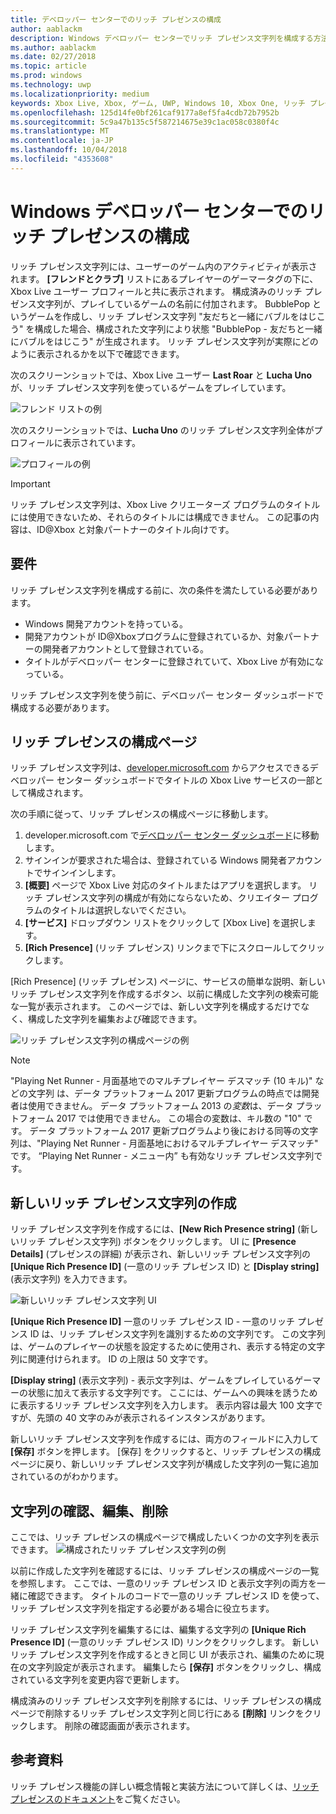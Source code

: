 ```yaml
---
title: デベロッパー センターでのリッチ プレゼンスの構成
author: aablackm
description: Windows デベロッパー センターでリッチ プレゼンス文字列を構成する方法について説明します。
ms.author: aablackm
ms.date: 02/27/2018
ms.topic: article
ms.prod: windows
ms.technology: uwp
ms.localizationpriority: medium
keywords: Xbox Live, Xbox, ゲーム, UWP, Windows 10, Xbox One, リッチ プレゼンス文字列, Windows デベロッパー センター
ms.openlocfilehash: 125d14fe0bf261caf9177a8ef5fa4cdb72b7952b
ms.sourcegitcommit: 5c9a47b135c5f587214675e39c1ac058c0380f4c
ms.translationtype: MT
ms.contentlocale: ja-JP
ms.lasthandoff: 10/04/2018
ms.locfileid: "4353608"
---
```

# <a name="configure-rich-presence-on-windows-dev-center"></a>Windows デベロッパー センターでのリッチ プレゼンスの構成

リッチ プレゼンス文字列には、ユーザーのゲーム内のアクティビティが表示されます。 **[フレンドとクラブ]** リストにあるプレイヤーのゲーマータグの下に、Xbox Live ユーザー プロフィールと共に表示されます。 構成済みのリッチ プレゼンス文字列が、プレイしているゲームの名前に付加されます。 BubblePop というゲームを作成し、リッチ プレゼンス文字列 "友だちと一緒にバブルをはじこう" を構成した場合、構成された文字列により状態 "BubblePop - 友だちと一緒にバブルをはじこう" が生成されます。 リッチ プレゼンス文字列が実際にどのように表示されるかを以下で確認できます。

次のスクリーンショットでは、Xbox Live ユーザー **Last Roar** と **Lucha Uno** が、リッチ プレゼンス文字列を使っているゲームをプレイしています。

![フレンド リストの例](../../images/rich_presence/RichPresence_FriendsList_Screen.jpg)

次のスクリーンショットでは、**Lucha Uno** のリッチ プレゼンス文字列全体がプロフィールに表示されています。

![プロフィールの例](../../images/rich_presence/RichPresence_Config_ProfileScreen.jpg)

> [!IMPORTANT]
> リッチ プレゼンス文字列は、Xbox Live クリエーターズ プログラムのタイトルには使用できないため、それらのタイトルには構成できません。 この記事の内容は、ID@Xbox と対象パートナーのタイトル向けです。

## <a name="requirements"></a>要件

リッチ プレゼンス文字列を構成する前に、次の条件を満たしている必要があります。

- Windows 開発アカウントを持っている。
- 開発アカウントが ID@Xboxプログラムに登録されているか、対象パートナーの開発者アカウントとして登録されている。
- タイトルがデベロッパー センターに登録されていて、Xbox Live が有効になっている。

リッチ プレゼンス文字列を使う前に、デベロッパー センター ダッシュボードで構成する必要があります。

## <a name="rich-presence-configuration-page"></a>リッチ プレゼンスの構成ページ

リッチ プレゼンス文字列は、[developer.microsoft.com](https://developer.microsoft.com/windows) からアクセスできるデベロッパー センター ダッシュボードでタイトルの Xbox Live サービスの一部として構成されます。

次の手順に従って、リッチ プレゼンスの構成ページに移動します。

1. developer.microsoft.com で[デベロッパー センター ダッシュボード](https://developer.microsoft.com/windows)に移動します。
2. サインインが要求された場合は、登録されている Windows 開発者アカウントでサインインします。
3. **[概要]** ページで Xbox Live 対応のタイトルまたはアプリを選択します。 リッチ プレゼンス文字列の構成が有効にならないため、クリエイター プログラムのタイトルは選択しないでください。
4. **[サービス]** ドロップダウン リストをクリックして [Xbox Live] を選択します。
5. **[Rich Presence]** (リッチ プレゼンス) リンクまで下にスクロールしてクリックします。

[Rich Presence] (リッチ プレゼンス) ページに、サービスの簡単な説明、新しいリッチ プレゼンス文字列を作成するボタン、以前に構成した文字列の検索可能な一覧が表示されます。 このページでは、新しい文字列を構成するだけでなく、構成した文字列を編集および確認できます。

![リッチ プレゼンス文字列の構成ページの例](../../images/rich_presence/RichPresence_ConfigPage_New.JPG)

> [!NOTE]
> "Playing Net Runner - 月面基地でのマルチプレイヤー デスマッチ (10 キル)" などの文字列 は、データ プラットフォーム 2017 更新プログラムの時点では開発者は使用できません。 データ プラットフォーム 2013 の*変数*は、データ プラットフォーム 2017 では使用できません。 この場合の変数は、キル数の "10" です。 データ プラットフォーム 2017 更新プログラムより後における同等の文字列は、"Playing Net Runner - 月面基地におけるマルチプレイヤー デスマッチ" です。 “Playing Net Runner - メニュー内” も有効なリッチ プレゼンス文字列です。

## <a name="create-a-new-rich-presence-string"></a>新しいリッチ プレゼンス文字列の作成

リッチ プレゼンス文字列を作成するには、**[New Rich Presence string]** (新しいリッチ プレゼンス文字列) ボタンをクリックします。 UI に **[Presence Details]** (プレゼンスの詳細) が表示され、新しいリッチ プレゼンス文字列の **[Unique Rich Presence ID]** (一意のリッチ プレゼンス ID) と **[Display string]** (表示文字列) を入力できます。

![新しいリッチ プレゼンス文字列 UI](../../images/rich_presence/RichPresence_Config_NewString.JPG)

**[Unique Rich Presence ID]** 一意のリッチ プレゼンス ID - 一意のリッチ プレゼンス ID は、リッチ プレゼンス文字列を識別するための文字列です。 この文字列は、ゲームのプレイヤーの状態を設定するために使用され、表示する特定の文字列に関連付けられます。 ID の上限は 50 文字です。

**[Display string]** (表示文字列) - 表示文字列は、ゲームをプレイしているゲーマーの状態に加えて表示する文字列です。 ここには、ゲームへの興味を誘うために表示するリッチ プレゼンス文字列を入力します。 表示内容は最大 100 文字ですが、先頭の 40 文字のみが表示されるインスタンスがあります。

新しいリッチ プレゼンス文字列を作成するには、両方のフィールドに入力して **[保存]** ボタンを押します。
[保存] をクリックすると、リッチ プレゼンスの構成ページに戻り、新しいリッチ プレゼンス文字列が構成した文字列の一覧に追加されているのがわかります。

## <a name="review-edit-and-delete-strings"></a>文字列の確認、編集、削除

ここでは、リッチ プレゼンスの構成ページで構成したいくつかの文字列を表示できます。
![構成されたリッチ プレゼンス文字列の例](../../images/rich_presence/RichPresence_ConfigPage_Configured.JPG)

以前に作成した文字列を確認するには、リッチ プレゼンスの構成ページの一覧を参照します。 ここでは、一意のリッチ プレゼンス ID と表示文字列の両方を一緒に確認できます。 タイトルのコードで一意のリッチ プレゼンス ID を使って、リッチ プレゼンス文字列を指定する必要がある場合に役立ちます。

リッチ プレゼンス文字列を編集するには、編集する文字列の **[Unique Rich Presence ID]** (一意のリッチ プレゼンス ID) リンクをクリックします。 新しいリッチ プレゼンス文字列を作成するときと同じ UI が表示され、編集のために現在の文字列設定が表示されます。 編集したら **[保存]** ボタンをクリックし、構成されている文字列を変更内容で更新します。

構成済みのリッチ プレゼンス文字列を削除するには、リッチ プレゼンスの構成ページで削除するリッチ プレゼンス文字列と同じ行にある **[削除]** リンクをクリックします。 削除の確認画面が表示されます。

## <a name="further-reading"></a>参考資料

リッチ プレゼンス機能の詳しい概念情報と実装方法について詳しくは、[リッチ プレゼンスのドキュメント](https://docs.microsoft.com/en-us/windows/uwp/xbox-live/social-platform/rich-presence-strings/rich-presence-strings-overview)をご覧ください。